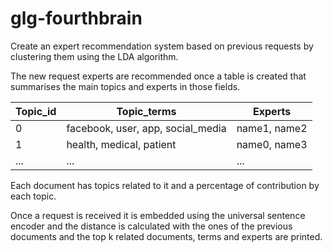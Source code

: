 # glg-fourthbrain

Create an expert recommendation system based on previous requests by clustering them using the LDA algorithm. 

The new request experts are recommended once a table is created that summarises the main topics and experts in those fields.

| Topic_id | Topic_terms                       | Experts      |
|----------|-----------------------------------|--------------|
| 0        | facebook, user, app, social_media | name1, name2 |
| 1        | health, medical, patient          | name0, name3 |
| ...      | ...                               | ...          |

Each document has topics related to it and a percentage of contribution by each topic. 

Once a request is received it is embedded using the universal sentence encoder and the distance is calculated with the ones of the previous documents and the top k related documents, terms and experts are printed. 

